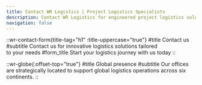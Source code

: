 ```yaml
---
title: Contact WR Logistics | Project Logistics Specialists
description: Contact WR Logistics for engineered project logistics solutions in energy, infrastructure, and industrial sectors across 6 continents.
navigation: false
---
```


::wr-contact-form{title-tag="h1" :title-uppercase="true"}
#title
Contact us
#subtitle
Contact us for innovative logistics solutions tailored<br class="hidden lg:block"/> to your needs
#form_title
Start your logistics journey with us today
::

::wr-globe{:offset-top="true"}
#title
Global presence
#subtitle
Our offices are strategically located to support global logistics operations across six continents.
::
